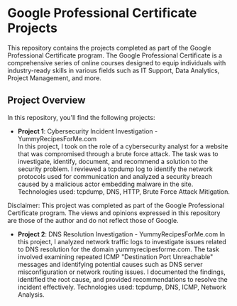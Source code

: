 # Google Professional Certificate Projects

This repository contains the projects completed as part of the Google Professional Certificate program. The Google Professional Certificate is a comprehensive series of online courses designed to equip individuals with industry-ready skills in various fields such as IT Support, Data Analytics, Project Management, and more.

## Project Overview

In this repository, you'll find the following projects:

- **Project 1**: Cybersecurity Incident Investigation - YummyRecipesForMe.com  
  In this project, I took on the role of a cybersecurity analyst for a website that was compromised through a brute force attack. The task was to investigate, identify, document, and recommend a solution to the security problem. I reviewed a tcpdump log to identify the network protocols used for communication and analyzed a security breach caused by a malicious actor embedding malware in the site.  
  Technologies used: tcpdump, DNS, HTTP, Brute Force Attack Mitigation.

Disclaimer: This project was completed as part of the Google Professional Certificate program. The views and opinions expressed in this repository are those of the author and do not reflect those of Google.

- **Project 2**: DNS Resolution Investigation - YummyRecipesForMe.com
In this project, I analyzed network traffic logs to investigate issues related to DNS resolution for the domain yummyrecipesforme.com. The task involved examining repeated ICMP "Destination Port Unreachable" messages and identifying potential causes such as DNS server misconfiguration or network routing issues. I documented the findings, identified the root cause, and provided recommendations to resolve the incident effectively.
Technologies used: tcpdump, DNS, ICMP, Network Analysis.
